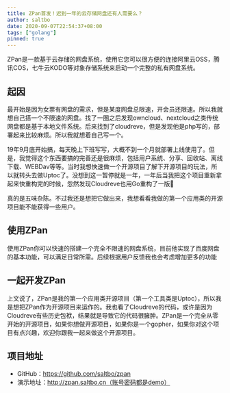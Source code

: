 ```yaml
---
title: ZPan首发！迟到一年的云存储网盘还有人需要么？
author: saltbo
date: 2020-09-07T22:54:37+08:00
tags: ["golang"]
pinned: true
---
```


ZPan是一款基于云存储的网盘系统，使用它您可以很方便的连接阿里云OSS，腾讯COS，七牛云KODO等对象存储系统来启动一个完整的私有网盘系统。
<!-- more -->

## 起因
最开始是因为女票有网盘的需求，但是某度网盘总限速，开会员还限速。所以我就想自己搭一个不限速的网盘。找了一圈之后发现owncloud、nextcloud之类传统网盘都是基于本地文件系统。后来找到了cloudreve，但是发现他是php写的，部署起来比较麻烦。所以我就想着自己写一个。

19年9月底开始搞，每天晚上下班写写，大概不到一个月就部署上线使用了。但是，我觉得这个东西要搞的完善还是很麻烦，包括用户系统、分享、回收站、离线下载、WEBDav等等。当时我想快速做一个开源项目了解下开源项目的玩法，所以就转头去做Uptoc了。没想到这一暂停就是一年，一年后当我把这个项目重新拿起来快重构完的时候，忽然发现Cloudreve也用Go重构了一版🤣

真的是五味杂陈。不过我还是想把它做出来，我想看看我做的第一个应用类的开源项目能不能获得一些用户。

## 使用ZPan

使用ZPan你可以快速的搭建一个完全不限速的网盘系统，目前他实现了百度网盘的基本功能，可以满足日常所需。后续根据用户反馈我也会考虑增加更多的功能

## 一起开发ZPan

上文说了，ZPan是我的第一个应用类开源项目（第一个工具类是Uptoc），所以我是想把ZPan作为开源项目来运作的。我也看了Cloudreve的代码，或许是因为Cloudreve有些历史包袱，结果就是导致它的代码很臃肿。ZPan是一个完全从零开始的开源项目，如果你想做开源项目，如果你是一个gopher，如果你对这个项目有点兴趣，欢迎你跟我一起来做这个开源项目。

## 项目地址

- GitHub：https://github.com/saltbo/zpan
- 演示地址：http://zpan.saltbo.cn（账号密码都是demo）

